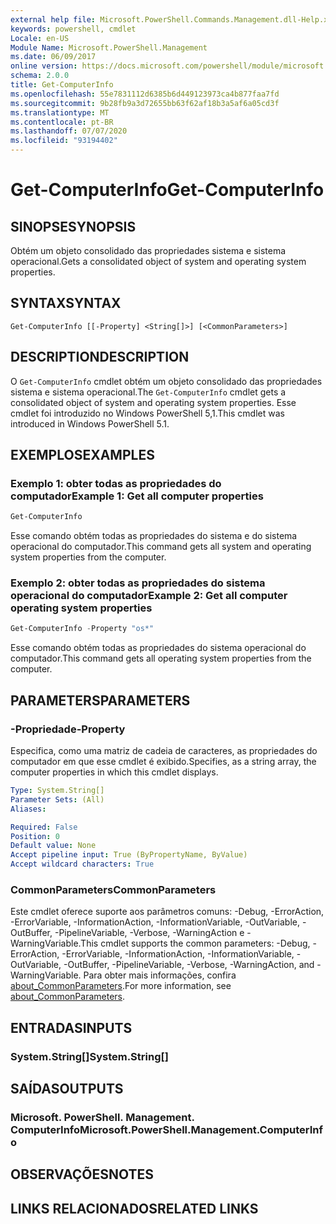 ```yaml
---
external help file: Microsoft.PowerShell.Commands.Management.dll-Help.xml
keywords: powershell, cmdlet
Locale: en-US
Module Name: Microsoft.PowerShell.Management
ms.date: 06/09/2017
online version: https://docs.microsoft.com/powershell/module/microsoft.powershell.management/get-computerinfo?view=powershell-6&WT.mc_id=ps-gethelp
schema: 2.0.0
title: Get-ComputerInfo
ms.openlocfilehash: 55e7831112d6385b6d449123973ca4b877faa7fd
ms.sourcegitcommit: 9b28fb9a3d72655bb63f62af18b3a5af6a05cd3f
ms.translationtype: MT
ms.contentlocale: pt-BR
ms.lasthandoff: 07/07/2020
ms.locfileid: "93194402"
---
```

# <span data-ttu-id="5b2e8-103">Get-ComputerInfo</span><span class="sxs-lookup"><span data-stu-id="5b2e8-103">Get-ComputerInfo</span></span>

## <span data-ttu-id="5b2e8-104">SINOPSE</span><span class="sxs-lookup"><span data-stu-id="5b2e8-104">SYNOPSIS</span></span>
<span data-ttu-id="5b2e8-105">Obtém um objeto consolidado das propriedades sistema e sistema operacional.</span><span class="sxs-lookup"><span data-stu-id="5b2e8-105">Gets a consolidated object of system and operating system properties.</span></span>

## <span data-ttu-id="5b2e8-106">SYNTAX</span><span class="sxs-lookup"><span data-stu-id="5b2e8-106">SYNTAX</span></span>

```
Get-ComputerInfo [[-Property] <String[]>] [<CommonParameters>]
```

## <span data-ttu-id="5b2e8-107">DESCRIPTION</span><span class="sxs-lookup"><span data-stu-id="5b2e8-107">DESCRIPTION</span></span>

<span data-ttu-id="5b2e8-108">O `Get-ComputerInfo` cmdlet obtém um objeto consolidado das propriedades sistema e sistema operacional.</span><span class="sxs-lookup"><span data-stu-id="5b2e8-108">The `Get-ComputerInfo` cmdlet gets a consolidated object of system and operating system properties.</span></span>
<span data-ttu-id="5b2e8-109">Esse cmdlet foi introduzido no Windows PowerShell 5,1.</span><span class="sxs-lookup"><span data-stu-id="5b2e8-109">This cmdlet was introduced in Windows PowerShell 5.1.</span></span>

## <span data-ttu-id="5b2e8-110">EXEMPLOS</span><span class="sxs-lookup"><span data-stu-id="5b2e8-110">EXAMPLES</span></span>

### <span data-ttu-id="5b2e8-111">Exemplo 1: obter todas as propriedades do computador</span><span class="sxs-lookup"><span data-stu-id="5b2e8-111">Example 1: Get all computer properties</span></span>

```powershell
Get-ComputerInfo
```

<span data-ttu-id="5b2e8-112">Esse comando obtém todas as propriedades do sistema e do sistema operacional do computador.</span><span class="sxs-lookup"><span data-stu-id="5b2e8-112">This command gets all system and operating system properties from the computer.</span></span>

### <span data-ttu-id="5b2e8-113">Exemplo 2: obter todas as propriedades do sistema operacional do computador</span><span class="sxs-lookup"><span data-stu-id="5b2e8-113">Example 2: Get all computer operating system properties</span></span>

```powershell
Get-ComputerInfo -Property "os*"
```

<span data-ttu-id="5b2e8-114">Esse comando obtém todas as propriedades do sistema operacional do computador.</span><span class="sxs-lookup"><span data-stu-id="5b2e8-114">This command gets all operating system properties from the computer.</span></span>

## <span data-ttu-id="5b2e8-115">PARAMETERS</span><span class="sxs-lookup"><span data-stu-id="5b2e8-115">PARAMETERS</span></span>

### <span data-ttu-id="5b2e8-116">-Propriedade</span><span class="sxs-lookup"><span data-stu-id="5b2e8-116">-Property</span></span>

<span data-ttu-id="5b2e8-117">Especifica, como uma matriz de cadeia de caracteres, as propriedades do computador em que esse cmdlet é exibido.</span><span class="sxs-lookup"><span data-stu-id="5b2e8-117">Specifies, as a string array, the computer properties in which this cmdlet displays.</span></span>

```yaml
Type: System.String[]
Parameter Sets: (All)
Aliases:

Required: False
Position: 0
Default value: None
Accept pipeline input: True (ByPropertyName, ByValue)
Accept wildcard characters: True
```

### <span data-ttu-id="5b2e8-118">CommonParameters</span><span class="sxs-lookup"><span data-stu-id="5b2e8-118">CommonParameters</span></span>

<span data-ttu-id="5b2e8-119">Este cmdlet oferece suporte aos parâmetros comuns: -Debug, -ErrorAction, -ErrorVariable, -InformationAction, -InformationVariable, -OutVariable, -OutBuffer, -PipelineVariable, -Verbose, -WarningAction e -WarningVariable.</span><span class="sxs-lookup"><span data-stu-id="5b2e8-119">This cmdlet supports the common parameters: -Debug, -ErrorAction, -ErrorVariable, -InformationAction, -InformationVariable, -OutVariable, -OutBuffer, -PipelineVariable, -Verbose, -WarningAction, and -WarningVariable.</span></span> <span data-ttu-id="5b2e8-120">Para obter mais informações, confira [about_CommonParameters](../Microsoft.PowerShell.Core/About/about_CommonParameters.md).</span><span class="sxs-lookup"><span data-stu-id="5b2e8-120">For more information, see [about_CommonParameters](../Microsoft.PowerShell.Core/About/about_CommonParameters.md).</span></span>

## <span data-ttu-id="5b2e8-121">ENTRADAS</span><span class="sxs-lookup"><span data-stu-id="5b2e8-121">INPUTS</span></span>

### <span data-ttu-id="5b2e8-122">System.String[]</span><span class="sxs-lookup"><span data-stu-id="5b2e8-122">System.String[]</span></span>

## <span data-ttu-id="5b2e8-123">SAÍDAS</span><span class="sxs-lookup"><span data-stu-id="5b2e8-123">OUTPUTS</span></span>

### <span data-ttu-id="5b2e8-124">Microsoft. PowerShell. Management. ComputerInfo</span><span class="sxs-lookup"><span data-stu-id="5b2e8-124">Microsoft.PowerShell.Management.ComputerInfo</span></span>

## <span data-ttu-id="5b2e8-125">OBSERVAÇÕES</span><span class="sxs-lookup"><span data-stu-id="5b2e8-125">NOTES</span></span>

## <span data-ttu-id="5b2e8-126">LINKS RELACIONADOS</span><span class="sxs-lookup"><span data-stu-id="5b2e8-126">RELATED LINKS</span></span>

